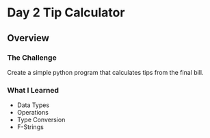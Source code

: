 # Day 2 Tip Calculator
## Overview
### The Challenge
Create a simple python program that calculates tips from the final bill.

### What I Learned
- Data Types
- Operations
- Type Conversion
- F-Strings